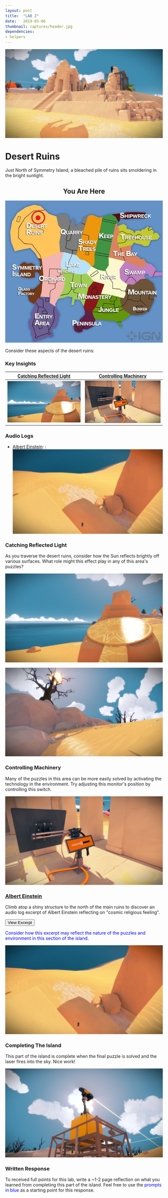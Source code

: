 ```yaml
---
layout: post
title:  "LAB 2"
date:   2019-05-06
thumbnail: captures/header.jpg
dependencies:
- helpers
---
```



![Header Image 1](captures/header.jpg#header)
# Desert Ruins

Just North of Symmetry Island, a bleached pile of ruins sits smoldering in the bright sunlight.

## <center>You Are Here</center>

![Witness Map Lab 2](captures/Witness_Map_Lab2.jpg#capture)

Consider these aspects of the desert ruins:

### Key Insights

| [Catching Reflected Light](#catching-reflected-light) | [Controlling Machinery](#controlling-machinery) |
|:-:|:-:|
|![Thumbnail 1](captures/capture_1-1.jpg#thumbnail)| ![Thumbnail 2](captures/capture_2.jpg#thumbnail)|

### Audio Logs

- [Albert Einstein](#albert-einstein):
: ![Audio Log 1](captures/audio_log_1.jpg#audio_log)

### Catching Reflected Light
As you traverse the desert ruins, consider how the Sun reflects brightly off various surfaces. What role might this effect play in any of this area's puzzles?

<span style="color: blue"></span>

![Image 1](captures/capture_1-1.jpg#capture)

![Image 2](captures/capture_1-2.jpg#capture)


### Controlling Machinery
Many of the puzzles in this area can be more easily solved by activating the technology in the environment. Try adjusting this monitor's position by controlling this switch.

<span style="color: blue"></span>

![Image 2](captures/capture_2.jpg#capture)

### [Albert Einstein](https://en.wikipedia.org/wiki/Albert_Einstein)

Climb atop a shiny structure to the north of the main ruins to discover an audio log excerpt of Albert Einstein reflecting on "cosmic religious feeling".

<button onclick="collapseExcerpt1()">View Excerpt</button>

<div id="excerpt1" style="display:none">

"I maintain that the cosmic religious feeling
is the strongest and the noblest motive for scientific research.
Only those who realize the immense efforts
and, above all, the devotion
without which pioneer work in theoretical science
cannot be achieved
are able to grasp the strength of the emotion
out of which alone such work,
remote as it is from the immediate realities of life, can issue.
What a deep conviction of the rationality of the universe
and what a yearning to understand,
were it but a feeble reflection
of the mind revealed in this world,
Kepler and Newton must have had
to enable them to spend years of solitary labor
in disentangling the principles of celestial mechanics!
Those whose acquaintance with scientific research is derived chiefly from its practical results
easily develop a completely false notion of the mentality
of the men who, surrounded by a skeptical world,
have shown the way to kindred spirits scattered wide
through the world and through the centuries.
Only one who has devoted his life to similar ends
can have a vivid realization of what has inspired these men
and given them strength to remain true to their purpose
in spite of countless failures.
It is cosmic religious feeling that gives a man such strength.
A contemporary has said, not unjustly
that in this materialistic age of ours
the serious scientific workers
are the only profoundly religious people."
<br>
---
<br>
Albert Einstein, 1930
</div>

<span style="color: blue">Consider how this excerpt may reflect the nature of the puzzles and environment in this section of the island.</span>



![Audio Log 1](captures/audio_log_1.jpg#capture)

### Completing The Island
This part of the island is complete when the final puzzle is solved and the laser fires into the sky. Nice work!

![Laser Capture Image](captures/laser_capture.jpg#capture)

### Written Response

To received full points for this lab, write a ~1-2 page reflection on what you learned from completing this part of the island. Feel free to use the <span style="color: blue">prompts in blue</span> as a starting point for this response.
